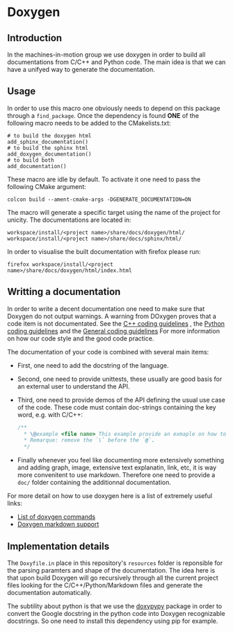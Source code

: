 Doxygen
=======

## Introduction

In the machines-in-motion group we use doxygen in order to build all
documentations from C/C++ and Python code.
The main idea is that we can have a unifyed way to generate the documentation.

## Usage

In order to use this macro one obviously needs to depend on this package through
a `find_package`.
Once the dependency is found **ONE** of the following macro needs to be added to
the CMakelists.txt:

    # to build the doxygen html
    add_sphinx_documentation()
    # to build the sphinx html
    add_doxygen_documentation()
    # to build both
    add_documentation()

These macro are idle by default. To activate it one need to pass the following
CMake argument:

    colcon build --ament-cmake-args -DGENERATE_DOCUMENTATION=ON

The macro will generate a specific target using the name of the project for
unicity. The documentations are located in:

    workspace/install/<project name>/share/docs/doxygen/html/
    workspace/install/<project name>/share/docs/sphinx/html/

In order to visualise the built documentation with firefox please run:

    firefox workspace/install/<project name>/share/docs/doxygen/html/index.html

## Writting a documentation

In order to write a decent documentation one need to make sure that Doxygen
do not output warnings. A warning from DOxygen proves that a code item is not
documentated. See the 
[C++ coding guidelines](https://machines-in-motion.github.io/code_documentation/ci_example_cpp/coding_guidelines_1.html)
, the
[Python coding guidelines](https://machines-in-motion.github.io/code_documentation/ci_example_python/coding_guidelines_1.html)
and the
[General coding guidelines](https://machines-in-motion.github.io/code_documentation/ci_example_cpp/coding_guidelines_0.html)
For more information on how our code style and the good code practice.

The documentation of your code is combined with several main items:

- First, one need to add the docstring of the language.
- Second, one need to provide unittests, these usually are good basis for an
external user to understand the API.
- Third, one need to provide demos of the API defining the usual use case of the
code. These code must contain doc-strings containing the key word, e.g. with
C/C++:

    ```C++
    /** 
      * \@example <file name> This example provide an exmaple on how to use ...
      * Remarque: remove the `\` before the `@`.
      */
    ```

- Finally whenever you feel like documenting more extensively something and
adding graph, image, extensive text explanatin, link, etc, it is way more
convenitent to use markdown. Therefore one need to provide a `doc/` folder
containing the additionnal documentation.

For more detail on how to use doxygen here is a list of extremely useful links:
- [List of doxygen commands](http://doxygen.nl/manual/commands.html)
- [Doxygen markdown support](http://doxygen.nl/manual/markdown.html#markdown_dox)

## Implementation details

The `Doxyfile.in` place in this repository's `resources` folder is reponsible
for the parsing paramters and shape of the documentation. The idea here is that
upon build Doxygen will go recursively through all the current project files
looking for the C/C++/Python/Markdown files and generate the documentation
automatically.

The subtility about python is that we use the
[doxypypy](https://github.com/Feneric/doxypypy) package in order to convert the
Google docstring in the python code into Doxygen recognizable docstrings.
So one need to install this dependency using pip for example.
